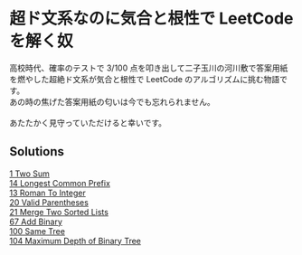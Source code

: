 # 超ド文系なのに気合と根性で LeetCode を解く奴

高校時代、確率のテストで 3/100 点を叩き出して二子玉川の河川敷で答案用紙を燃やした超絶ド文系が気合と根性で LeetCode のアルゴリズムに挑む物語です。\
あの時の焦げた答案用紙の匂いは今でも忘れられません。\
\
あたたかく見守っていただけると幸いです。

## Solutions

[1 Two Sum](/1_Two_Sum/)\
[14 Longest Common Prefix](/14_Longest_Common_Prefix/)\
[13 Roman To Integer](/13_Roman_To_Integer/)\
[20 Valid Parentheses](/20_Valid_Parentheses/)\
[21 Merge Two Sorted Lists](/21_Merge_Two_Sorted_Lists/)\
[67 Add Binary](/67_Add_Binary/)\
[100 Same Tree](/100_Same_Tree/)\
[104 Maximum Depth of Binary Tree](/104_Maximum_Depth_of_Binary_Tree/)
